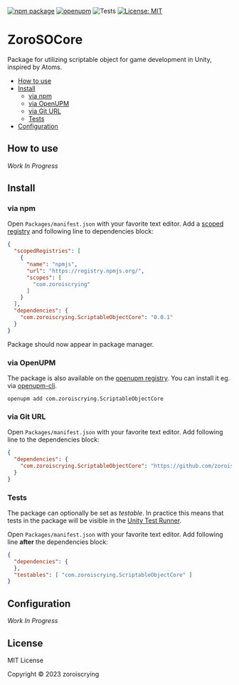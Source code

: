 [![npm package](https://img.shields.io/npm/v/com.zoroiscrying.ScriptableObjectCore)](https://www.npmjs.com/package/com.zoroiscrying.com.zoroiscrying.ScriptableObjectCore)
[![openupm](https://img.shields.io/npm/v/com.zoroiscrying.ScriptableObjectCore?label=openupm&registry_uri=https://package.openupm.com)](https://openupm.com/packages/com.zoroiscrying.com.zoroiscrying.ScriptableObjectCore/)
![Tests](https://github.com/zoroiscrying/com.zoroiscrying.ScriptableObjectCore/workflows/Tests/badge.svg)
[![License: MIT](https://img.shields.io/badge/License-MIT-green.svg)](https://opensource.org/licenses/MIT)

# ZoroSOCore

Package for utilizing scriptable object for game development in Unity, inspired by Atoms.

- [How to use](#how-to-use)
- [Install](#install)
  - [via npm](#via-npm)
  - [via OpenUPM](#via-openupm)
  - [via Git URL](#via-git-url)
  - [Tests](#tests)
- [Configuration](#configuration)

<!-- toc -->

## How to use

*Work In Progress*

## Install

### via npm

Open `Packages/manifest.json` with your favorite text editor. Add a [scoped registry](https://docs.unity3d.com/Manual/upm-scoped.html) and following line to dependencies block:
```json
{
  "scopedRegistries": [
    {
      "name": "npmjs",
      "url": "https://registry.npmjs.org/",
      "scopes": [
        "com.zoroiscrying"
      ]
    }
  ],
  "dependencies": {
    "com.zoroiscrying.ScriptableObjectCore": "0.0.1"
  }
}
```
Package should now appear in package manager.

### via OpenUPM

The package is also available on the [openupm registry](https://openupm.com/packages/com.zoroiscrying.com.zoroiscrying.ScriptableObjectCore). You can install it eg. via [openupm-cli](https://github.com/openupm/openupm-cli).

```
openupm add com.zoroiscrying.ScriptableObjectCore
```

### via Git URL

Open `Packages/manifest.json` with your favorite text editor. Add following line to the dependencies block:
```json
{
  "dependencies": {
    "com.zoroiscrying.ScriptableObjectCore": "https://github.com/zoroiscrying/com.zoroiscrying.ScriptableObjectCore.git"
  }
}
```

### Tests

The package can optionally be set as *testable*.
In practice this means that tests in the package will be visible in the [Unity Test Runner](https://docs.unity3d.com/2017.4/Documentation/Manual/testing-editortestsrunner.html).

Open `Packages/manifest.json` with your favorite text editor. Add following line **after** the dependencies block:
```json
{
  "dependencies": {
  },
  "testables": [ "com.zoroiscrying.ScriptableObjectCore" ]
}
```

## Configuration

*Work In Progress*

## License

MIT License

Copyright © 2023 zoroiscrying
